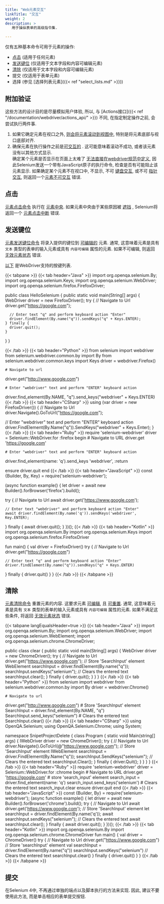```yaml
---
title: "Web元素交互"
linkTitle: "交互"
weight: 2
description: >
   用于操纵表单的高级指令集.

---
```


仅有五种基本命令可用于元素的操作:
* [点击](https://w3c.github.io/webdriver/#element-click) (适用于任何元素)
* [发送键位](https://w3c.github.io/webdriver/#element-send-keys) (仅适用于文本字段和内容可编辑元素)
* [清除](https://w3c.github.io/webdriver/#element-send-keys) (仅适用于文本字段和内容可编辑元素)
* 提交 (仅适用于表单元素)
* 选择 (参见 [选择列表元素]({{< ref "select_lists.md" >}}))

## 附加验证

这些方法的设计目的是尽量模拟用户体验, 所以,
与 [Actions接口]({{< ref "/documentation/webdriver/actions_api/" >}}) 不同, 
在指定制定操作之前, 
会尝试执行两件事.
1. 如果它确定元素在视口之外, 
   [则会将元素滚动到视图中](https://w3c.github.io/webdriver/#dfn-scrolls-into-view), 
   特别是将元素底部与视口底部对齐.
2. 确保元素在执行操作之前是[可交互的](https://w3c.github.io/webdriver/#interactability) .
   这可能意味着滚动不成功, 
   或者该元素没有以其他方式显示.  
   确定某个元素是否显示在页面上太难了
   [无法直接在webdriver规范中定义](https://w3c.github.io/webdriver/#element-displayedness),
   因此Selenium发送一个带有JavaScript原子的执行命令, 
   检查是否有可能阻止该元素显示.
   如果确定某个元素不在视口中, 不显示, 不可
   [键盘交互](https://w3c.github.io/webdriver/#dfn-keyboard-interactable), 
   或不可
   [指针交互](https://w3c.github.io/webdriver/#dfn-pointer-interactable),
   则返回一个[元素不可交互](https://w3c.github.io/webdriver/#dfn-element-not-interactable) 错误.

## 点击

[元素点击命令](https://w3c.github.io/webdriver/#dfn-element-click) 执行在 [元素中央](https://w3c.github.io/webdriver/#dfn-center-point).
如果元素中央由于某些原因被 [遮挡](https://w3c.github.io/webdriver/#dfn-obscuring) ,
Selenium将返回一个 [元素点击中断](https://w3c.github.io/webdriver/#dfn-element-click-intercepted) 错误.

## 发送键位

[元素发送键位命令](https://w3c.github.io/webdriver/#dfn-element-send-keys)
将录入提供的键位到 [可编辑的](https://w3c.github.io/webdriver/#dfn-editable) 元素.
通常, 这意味着元素是具有 `文本` 类型的表单的输入元素或具有 `内容可编辑` 属性的元素.
如果不可编辑, 则返回
[无效元素状态](https://w3c.github.io/webdriver/#dfn-invalid-element-state) 错误.

[以下](https://www.w3.org/TR/webdriver/#keyboard-actions) 
是WebDriver支持的按键列表.

{{< tabpane >}}
{{< tab header="Java" >}}
import org.openqa.selenium.By;
import org.openqa.selenium.Keys;
import org.openqa.selenium.WebDriver;
import org.openqa.selenium.firefox.FirefoxDriver;

public class HelloSelenium {
public static void main(String[] args) {
WebDriver driver = new FirefoxDriver();
try {
// Navigate to Url
driver.get("https://google.com");

      // Enter text "q" and perform keyboard action "Enter"
      driver.findElement(By.name("q")).sendKeys("q" + Keys.ENTER);
    } finally {
      driver.quit();
    }
}
}

{{< /tab >}}
{{< tab header="Python" >}}
from selenium import webdriver
from selenium.webdriver.common.by import By
from selenium.webdriver.common.keys import Keys
driver = webdriver.Firefox()

    # Navigate to url
driver.get("http://www.google.com")

    # Enter "webdriver" text and perform "ENTER" keyboard action
driver.find_element(By.NAME, "q").send_keys("webdriver" + Keys.ENTER)
{{< /tab >}}
{{< tab header="CSharp" >}}
using (var driver = new FirefoxDriver())
{
// Navigate to Url
driver.Navigate().GoToUrl("https://google.com");

// Enter "webdriver" text and perform "ENTER" keyboard action
driver.FindElement(By.Name("q")).SendKeys("webdriver" + Keys.Enter);
}
{{< /tab >}}
{{< tab header="Ruby" >}}
require 'selenium-webdriver'
driver = Selenium::WebDriver.for :firefox
begin
    # Navigate to URL
driver.get 'https://google.com'

    # Enter "webdriver" text and perform "ENTER" keyboard action
driver.find_element(name: 'q').send_keys 'webdriver', :return

ensure
driver.quit
end
{{< /tab >}}
{{< tab header="JavaScript" >}}
const {Builder, By, Key} = require('selenium-webdriver');

(async function example() {
let driver = await new Builder().forBrowser('firefox').build();

try {
// Navigate to Url
await driver.get('https://www.google.com');

    // Enter text "webdriver" and perform keyboard action "Enter"
    await driver.findElement(By.name('q')).sendKeys('webdriver', Key.ENTER);
}
finally {
await driver.quit();
}
})();
{{< /tab >}}
{{< tab header="Kotlin" >}}
import org.openqa.selenium.By
import org.openqa.selenium.Keys
import org.openqa.selenium.firefox.FirefoxDriver

fun main() {
val driver = FirefoxDriver()
try {
// Navigate to Url
driver.get("https://google.com")

    // Enter text "q" and perform keyboard action "Enter"
    driver.findElement(By.name("q")).sendKeys("q" + Keys.ENTER)
} finally {
driver.quit()
}
}
{{< /tab >}}
{{< /tabpane >}}

## 清除

[元素清除命令](https://w3c.github.io/webdriver/#dfn-element-clear) 
重置元素的内容.
这要求元素 [可编辑](https://w3c.github.io/webdriver/#dfn-editable),
且 [可重置](https://w3c.github.io/webdriver/#dfn-resettable-elements).
通常, 这意味着元素是具有 `文本` 类型的表单的输入元素或具有 `内容可编辑` 属性的元素.
如果不满足这些条件, 将返回
[无效元素状态](https://w3c.github.io/webdriver/#dfn-invalid-element-state) 错误.

{{< tabpane langEqualsHeader=true >}}
{{< tab header="Java" >}}
import org.openqa.selenium.By;
import org.openqa.selenium.WebDriver;
import org.openqa.selenium.WebElement;
import org.openqa.selenium.chrome.ChromeDriver;

public class clear {
public static void main(String[] args) {
WebDriver driver = new ChromeDriver();
try {
// Navigate to Url
driver.get("https://www.google.com");
// Store 'SearchInput' element
WebElement searchInput = driver.findElement(By.name("q"));
searchInput.sendKeys("selenium");
// Clears the entered text
searchInput.clear();
} finally {
driver.quit();
}
}
}
{{< /tab >}}
{{< tab header="Python" >}}
from selenium import webdriver
from selenium.webdriver.common.by import By
driver = webdriver.Chrome()

    # Navigate to url
driver.get("http://www.google.com")
    # Store 'SearchInput' element
SearchInput = driver.find_element(By.NAME, "q")
SearchInput.send_keys("selenium")
    # Clears the entered text
SearchInput.clear()
{{< /tab >}}
{{< tab header="CSharp" >}}
using OpenQA.Selenium;
using OpenQA.Selenium.Chrome;
using System;

namespace SnipetProjectDelete
{
class Program
{
static void Main(string[] args)
{
IWebDriver driver = new ChromeDriver();
try
{
// Navigate to Url
driver.Navigate().GoToUrl(@"https://www.google.com");
// Store 'SearchInput' element
IWebElement searchInput = driver.FindElement(By.Name("q"));
searchInput.SendKeys("selenium");
// Clears the entered text
searchInput.Clear();
}
finally
{
driver.Quit();
}
}
}
}
{{< /tab >}}
{{< tab header="Ruby" >}}
require 'selenium-webdriver'
driver = Selenium::WebDriver.for :chrome
begin
    # Navigate to URL
driver.get 'https://google.com'
    # store 'search_input' element
search_input = driver.find_element(name: 'q')
search_input.send_keys('selenium')
    # Clears the entered text
search_input.clear
ensure
driver.quit
end
{{< /tab >}}
{{< tab header="JavaScript" >}}
const {Builder, By} = require('selenium-webdriver');
(async function example() {
let driver = await new Builder().forBrowser('chrome').build();
try {
// Navigate to Url
await driver.get('https://www.google.com');
// Store 'SearchInput' element
let searchInput = driver.findElement(By.name('q'));
await searchInput.sendKeys("selenium");
// Clears the entered text
await searchInput.clear();
}
finally {
await driver.quit();
}
})();
{{< /tab >}}
{{< tab header="Kotlin" >}}
import org.openqa.selenium.By
import org.openqa.selenium.chrome.ChromeDriver
fun main() {
val driver =  ChromeDriver()
try {
// Navigate to Url
driver.get("https://www.google.com")
// Store 'searchInput' element
val searchInput = driver.findElement(By.name("q"))
searchInput.sendKeys("selenium")
// Clears the entered text
searchInput.clear()
} finally {
driver.quit()
}
}
{{< /tab >}}
{{< /tabpane >}}

## 提交

在Selenium 4中, 
不再通过单独的端点以及脚本执行的方法来实现. 
因此, 建议不要使用此方法, 
而是单击相应的表单提交按钮. 


